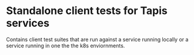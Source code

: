 # Standalone client tests for Tapis services
Contains client test suites that are run against a service running
locally or a service running in one the the k8s enviornments.  


